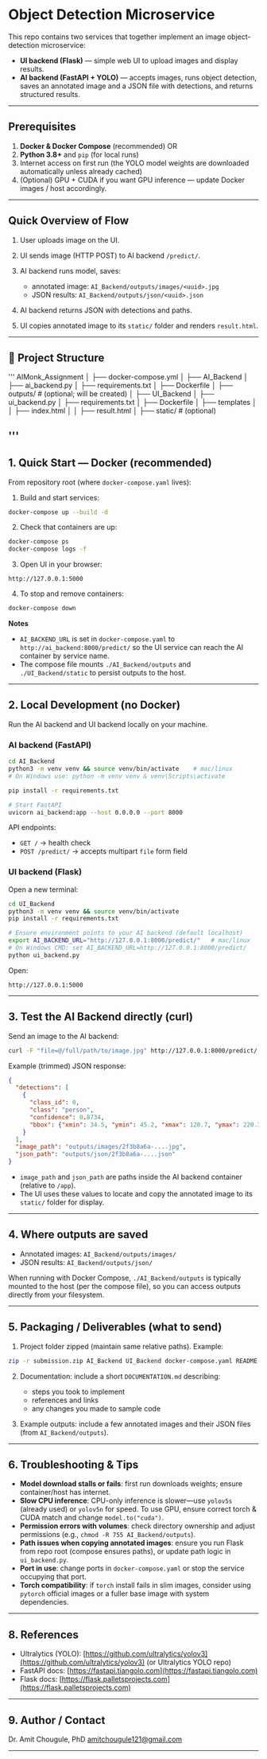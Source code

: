 
# Object Detection Microservice

This repo contains two services that together implement an image object-detection microservice:

* **UI backend (Flask)** — simple web UI to upload images and display results.
* **AI backend (FastAPI + YOLO)** — accepts images, runs object detection, saves an annotated image and a JSON file with detections, and returns structured results.

---

## Prerequisites

1. **Docker & Docker Compose** (recommended) OR
2. **Python 3.8+** and `pip` (for local runs)
3. Internet access on first run (the YOLO model weights are downloaded automatically unless already cached)
4. (Optional) GPU + CUDA if you want GPU inference — update Docker images / host accordingly.

---

## Quick Overview of Flow

1. User uploads image on the UI.
2. UI sends image (HTTP POST) to AI backend `/predict/`.
3. AI backend runs model, saves:

   * annotated image: `AI_Backend/outputs/images/<uuid>.jpg`
   * JSON results: `AI_Backend/outputs/json/<uuid>.json`
4. AI backend returns JSON with detections and paths.
5. UI copies annotated image to its `static/` folder and renders `result.html`.

---




## 📂 Project Structure
'''
AIMonk_Assignment
│
├── docker-compose.yml
│
├── AI_Backend
│ ├── ai_backend.py
│ ├── requirements.txt
│ ├── Dockerfile
│ ├── outputs/            # (optional; will be created)
│
├── UI_Backend
│ ├── ui_backend.py
│ ├── requirements.txt
│ ├── Dockerfile
│ ├── templates
│ │ ├── index.html
│ │ ├── result.html
│ ├── static/             # (optional)

'''
--

## 1. Quick Start — Docker (recommended)

From repository root (where `docker-compose.yaml` lives):

1. Build and start services:

```bash
docker-compose up --build -d
```

2. Check that containers are up:

```bash
docker-compose ps
docker-compose logs -f
```

3. Open UI in your browser:

```
http://127.0.0.1:5000
```

4. To stop and remove containers:

```bash
docker-compose down
```

**Notes**

* `AI_BACKEND_URL` is set in `docker-compose.yaml` to `http://ai_backend:8000/predict/` so the UI service can reach the AI container by service name.
* The compose file mounts `./AI_Backend/outputs` and `./UI_Backend/static` to persist outputs to the host.

---

## 2. Local Development (no Docker)

Run the AI backend and UI backend locally on your machine.

### AI backend (FastAPI)

```bash
cd AI_Backend
python3 -m venv venv && source venv/bin/activate    # mac/linux
# On Windows use: python -m venv venv & venv\Scripts\activate

pip install -r requirements.txt

# Start FastAPI
uvicorn ai_backend:app --host 0.0.0.0 --port 8000
```

API endpoints:

* `GET /` → health check
* `POST /predict/` → accepts multipart `file` form field

### UI backend (Flask)

Open a new terminal:

```bash
cd UI_Backend
python3 -m venv venv && source venv/bin/activate
pip install -r requirements.txt

# Ensure environment points to your AI backend (default localhost)
export AI_BACKEND_URL="http://127.0.0.1:8000/predict/"   # mac/linux
# On Windows CMD: set AI_BACKEND_URL=http://127.0.0.1:8000/predict/
python ui_backend.py
```

Open:

```
http://127.0.0.1:5000
```

---

## 3. Test the AI Backend directly (curl)

Send an image to the AI backend:

```bash
curl -F "file=@/full/path/to/image.jpg" http://127.0.0.1:8000/predict/
```

Example (trimmed) JSON response:

```json
{
  "detections": [
    {
      "class_id": 0,
      "class": "person",
      "confidence": 0.8734,
      "bbox": {"xmin": 34.5, "ymin": 45.2, "xmax": 120.7, "ymax": 220.3}
    }
  ],
  "image_path": "outputs/images/2f3b8a6a-....jpg",
  "json_path": "outputs/json/2f3b8a6a-....json"
}
```

* `image_path` and `json_path` are paths inside the AI backend container (relative to `/app`).
* The UI uses these values to locate and copy the annotated image to its `static/` folder for display.

---

## 4. Where outputs are saved

* Annotated images: `AI_Backend/outputs/images/`
* JSON results: `AI_Backend/outputs/json/`

When running with Docker Compose, `./AI_Backend/outputs` is typically mounted to the host (per the compose file), so you can access outputs directly from your filesystem.

---

## 5. Packaging / Deliverables (what to send)

1. Project folder zipped (maintain same relative paths). Example:

```bash
zip -r submission.zip AI_Backend UI_Backend docker-compose.yaml README.md outputs
```

2. Documentation: include a short `DOCUMENTATION.md` describing:

   * steps you took to implement
   * references and links
   * any changes you made to sample code
3. Example outputs: include a few annotated images and their JSON files (from `AI_Backend/outputs`).

---

## 6. Troubleshooting & Tips

* **Model download stalls or fails**: first run downloads weights; ensure container/host has internet.
* **Slow CPU inference**: CPU-only inference is slower—use `yolov5s` (already used) or `yolov5n` for speed. To use GPU, ensure correct torch & CUDA match and change `model.to("cuda")`.
* **Permission errors with volumes**: check directory ownership and adjust permissions (e.g., `chmod -R 755 AI_Backend/outputs`).
* **Path issues when copying annotated images**: ensure you run Flask from repo root (compose ensures paths), or update path logic in `ui_backend.py`.
* **Port in use**: change ports in `docker-compose.yaml` or stop the service occupying that port.
* **Torch compatibility**: if `torch` install fails in slim images, consider using `pytorch` official images or a fuller base image with system dependencies.

---



## 8. References

* Ultralytics (YOLO): [https://github.com/ultralytics/yolov3](https://github.com/ultralytics/yolov3) (or Ultralytics YOLO repo)
* FastAPI docs: [https://fastapi.tiangolo.com](https://fastapi.tiangolo.com)
* Flask docs: [https://flask.palletsprojects.com](https://flask.palletsprojects.com)

---

## 9. Author / Contact

Dr. Amit Chougule, PhD
[amitchougule121@gmail.com](mailto:amitchougule121@gmail.com)

---



